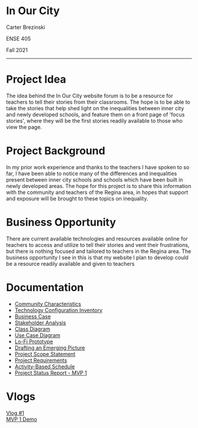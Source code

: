 # In Our City
<p> Carter Brezinski </p>
<p> ENSE 405 </p>
<p> Fall 2021 </p>

---

# Project Idea
The idea behind the In Our City website forum is to be a resource for teachers to tell their stories from their classrooms. The hope is to be able to take the stories that help shed light on the inequalities between inner city and newly developed schools, and feature them on a front page of 'focus stories', where they will be the first stories readily available to those who view the page. 

# Project Background
In my prior work experience and thanks to the teachers I have spoken to so far, I have been able to notice many of the differences and inequalities present between inner city schools and schools which have been built in newly developed areas. The hope for this project is to share this information with the community and teachers of the Regina area, in hopes that support and exposure will be brought to these topics on inequality. 

# Business Opportunity
There are current available technologies and resources available online for teachers to access and utilize to tell their stories and vent their frustrations, but there is nothing focused and tailored to teachers in the Regina area. The business opportunity I see in this is that my website I plan to develop could be a resource readily available and given to teachers

# Documentation
- [Community Characteristics](Documentation/Community%20characteristics.pdf)
- [Technology Configuration Inventory](Documentation/Technology%20Configuration%20Inventory.pdf)
- [Business Case](Documentation/Business%20Case.pdf)
- [Stakeholder Analysis](Documentation/Stakeholder%20Analysis.pdf)
- [Class Diagram](Documentation/Class%20Diagram.pdf)
- [Use Case Diagram](Documentation/Use%20Case%20Diagram.pdf)
- [Lo-Fi Prototype](Documentation/Lofi%20Prototype.pdf)
- [Drafting an Emerging Picture](Documentation/Drafting%20an%20emerging%20picture.pdf)
- [Project Scope Statement](Documentation/Project%20Scope%20Statement.pdf)
- [Project Requirements](Documentation/Project%20Requirements.pdf)
- [Activity-Based Schedule](Documentation/Activity-Based%20Schedule.pdf)
- [Project Status Report - MVP 1](Documentation/Project%20Status%20Report%20-%20MVP%201.pdf)
# Vlogs
<a href="https://youtu.be/yaGKpfKp3qk">Vlog #1</a> </br>
<a href="https://www.youtube.com/watch?v=0tkPcT0gsms">MVP 1 Demo</a>

